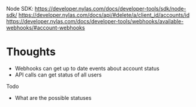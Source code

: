Node SDK:
https://developer.nylas.com/docs/developer-tools/sdk/node-sdk/
https://developer.nylas.com/docs/api/#delete/a/client_id/accounts/id
https://developer.nylas.com/docs/developer-tools/webhooks/available-webhooks/#account-webhooks

# Thoughts

- Webhooks can get up to date events about account status
- API calls can get status of all users

Todo

- What are the possible statuses

